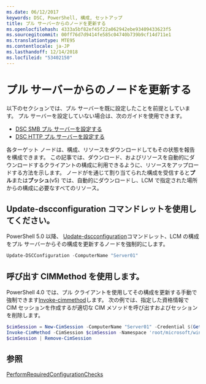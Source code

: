```yaml
---
ms.date: 06/12/2017
keywords: DSC, PowerShell, 構成, セットアップ
title: プル サーバーからのノードを更新する
ms.openlocfilehash: 4333a5bf82ef45f22a062942ebe93409433623f5
ms.sourcegitcommit: 00ff76d7d9414fe585c04740b739b9cf14d711e1
ms.translationtype: MTE95
ms.contentlocale: ja-JP
ms.lasthandoff: 12/14/2018
ms.locfileid: "53402150"
---
```

# <a name="update-nodes-from-a-pull-server"></a>プル サーバーからのノードを更新する

以下のセクションでは、プル サーバーを既に設定したことを前提としています。 プル サーバーを設定していない場合は、次のガイドを使用できます。

- [DSC SMB プル サーバーを設定する](pullServerSmb.md)
- [DSC HTTP プル サーバーを設定する](pullServer.md)

各ターゲット ノードは、構成、リソースをダウンロードしてもその状態を報告を構成できます。 この記事では、ダウンロード、およびリソースを自動的にダウンロードするクライアントの構成に利用できるように、リソースをアップロードする方法を示します。 ノードがを通じて割り当てられた構成を受信すると**プル**または**プッシュ**(v5) では、自動的にダウンロードし、LCM で指定された場所からの構成に必要なすべてのリソース。

## <a name="using-the-update-dscconfiguration-cmdlet"></a>Update-dscconfiguration コマンドレットを使用してください。

PowerShell 5.0 以降、 [Update-dscconfiguration](/powershell/module/psdesiredstateconfiguration/update-dscconfiguration)コマンドレット、LCM の構成をプル サーバーからその構成を更新するノードを強制的にします。

```powershell
Update-DSCConfiguration -ComputerName "Server01"
```

## <a name="using-invoke-cimmethod"></a>呼び出す CIMMethod を使用します。

PowerShell 4.0 では、プル クライアントを使用してその構成を更新する手動で強制できます[Invoke-cimmethod](/powershell/module/cimcmdlets/invoke-cimmethod)します。 次の例では、指定した資格情報で CIM セッションを作成するが適切な CIM メソッドを呼び出すおよびセッションを削除します。

```powershell
$cimSession = New-CimSession -ComputerName "Server01" -Credential $(Get-Credential)
Invoke-CimMethod -CimSession $cimSession -Namespace 'root/microsoft/windows/desiredstateconfiguration' -Class 'MSFT_DscLocalConfigurationManager' -MethodName 'PerformRequiredConfigurationChecks' -Arguments @{ 'Flags' = [uint32]1 } -Verbose
$cimSession | Remove-CimSession
```

## <a name="see-also"></a>参照

[PerformRequiredConfigurationChecks](/powershell/dsc/msft-dsclocalconfigurationmanager-performrequiredconfigurationchecks)
